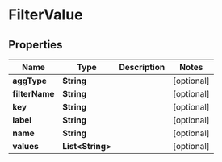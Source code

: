 # FilterValue

## Properties

| Name           | Type                   | Description | Notes      |
| -------------- | ---------------------- | ----------- | ---------- |
| **aggType**    | **String**             |             | [optional] |
| **filterName** | **String**             |             | [optional] |
| **key**        | **String**             |             | [optional] |
| **label**      | **String**             |             | [optional] |
| **name**       | **String**             |             | [optional] |
| **values**     | **List&lt;String&gt;** |             | [optional] |
